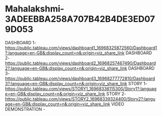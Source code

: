 # Mahalakshmi-3ADEEBBA258A707B42B4DE3ED079D053

DASHBOARD 1- https://public.tableau.com/views/dashboard1_16968325872560/Dashboard1?:language=en-GB&:display_count=n&:origin=viz_share_link
DASHBOARD 2- https://public.tableau.com/views/dashboard2_16968257467490/Dashboard2?:language=en-GB&:display_count=n&:origin=viz_share_link
DASHBOARD 3- https://public.tableau.com/views/dashboard3_16968277772810/Dashboard3?:language=en-GB&:display_count=n&:origin=viz_share_link
STORY 1- https://public.tableau.com/views/STORY1_16968336115300/Story1?:language=en-GB&:display_count=n&:origin=viz_share_link
STORY 2- https://public.tableau.com/views/STORY2_16968339324400/Story2?:language=en-GB&:display_count=n&:origin=viz_share_link
VIDEO DEMONSTRATION - 
